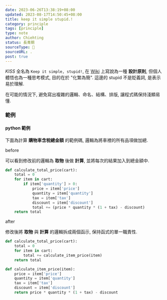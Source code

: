 ```yaml
---
date: 2023-06-26T13:38:19+08:00
updated: 2023-08-17T14:50:45+08:00
title: keep it simple stupid.!
category: principle
tags: [principle]
type: note
author: Chiehting
status: 長青期
sourceType: 📜️
sourceURL: .
post: true
---
```


*KISS* 全名為 `Keep it simple, stupid!`, 在 [Wiki](https://en.wikipedia.org/wiki/KISS_principle) 上寫說為一種 **設計原則**, 但個人體悟也為一種思考模式, 目的在於 "化繁為簡". 這邊的 stupid 不是貶義詞, 是表示易於理解.

在可能的情況下, 避免寫出複雜的邏輯、命名、結構、排版, 讓程式碼保持淺顯易懂.

<!--more-->

### 範例

#### python 範例

下面為計算 **購物車含稅總金額** 的範例碼, 邏輯為將車裡的所有品項做加總.

before

可以看到修改前的邏輯為 **取物** 後做 **計算**, 並將每次的結果加入到總金額中.

```python
def calculate_total_price(cart):
    total = 0
    for item in cart:
        if item['quantity'] > 0:
            price = item['price']
            quantity = item['quantity']
            tax = item['tax']
            discount = item['discount']
            total += (price * quantity * (1 + tax) - discount)
    return total
```

after

修改後將 **取物** 與 **計算** 的邏輯拆成兩個函示, 保持函式的單一職責性.

```python
def calculate_total_price(cart):
    total = 0
    for item in cart:
        total += calculate_item_price(item)
    return total

def calculate_item_price(item):
    price = item['price']
    quantity = item['quantity']
    tax = item['tax']
    discount = item['discount']
    return price * quantity * (1 + tax) - discount

```